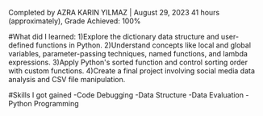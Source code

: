 Completed by AZRA KARIN YILMAZ | August 29, 2023
41 hours (approximately), Grade Achieved: 100%

#What did I learned:
          1)Explore the dictionary data structure and user-defined functions in Python.
          2)Understand concepts like local and global variables, parameter-passing techniques, named functions, and lambda expressions.
          3)Apply Python's sorted function and control sorting order with custom functions.
          4)Create a final project involving social media data analysis and CSV file manipulation.

#Skills I got gained
      -Code Debugging
      -Data Structure
      -Data Evaluation
      -Python Programming
